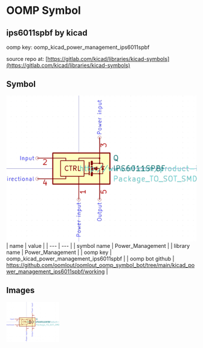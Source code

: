 # OOMP Symbol  
## ips6011spbf  by kicad  
  
oomp key: oomp_kicad_power_management_ips6011spbf  
  
source repo at: [https://gitlab.com/kicad/libraries/kicad-symbols](https://gitlab.com/kicad/libraries/kicad-symbols)  
## Symbol  
  
[![working.png](working_600.png)](working.png)  
| name | value | 
| --- | --- | 
| symbol name | Power_Management | 
| library name | Power_Management | 
| oomp key | oomp_kicad_power_management_ips6011spbf | 
| oomp bot github | https://github.com/oomlout/oomlout_oomp_symbol_bot/tree/main/kicad_power_management_ips6011spbf/working | 
## Images  
  
[![working.png](working_140.png)](working.png)  
